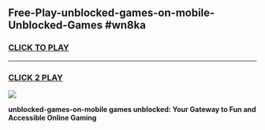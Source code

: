
## Free-Play-unblocked-games-on-mobile-Unblocked-Games #wn8ka
<h3>
<a href="https://news.freeplayer.one?title=unblocked-games-on-mobile&ref=8M">CLICK TO PLAY</a></h3>
<hr>

<h3>
<a href="https://news.freeplayer.one?title=unblocked-games-on-mobile&ref=8M">CLICK 2 PLAY</a>
  
</h3>

<a href="https://news.freeplayer.one?title=unblocked-games-on-mobile&ref=8M"><img src="https://clearcache.store/games.png"></a>


**unblocked-games-on-mobile games unblocked: Your Gateway to Fun and Accessible Online Gaming**
